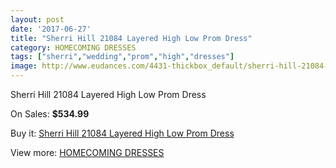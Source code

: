 ```yaml
---
layout: post
date: '2017-06-27'
title: "Sherri Hill 21084 Layered High Low Prom Dress"
category: HOMECOMING DRESSES
tags: ["sherri","wedding","prom","high","dresses"]
image: http://www.eudances.com/4431-thickbox_default/sherri-hill-21084-layered-high-low-prom-dress.jpg
---
```

Sherri Hill 21084 Layered High Low Prom Dress

On Sales: **$534.99**
<a href="https://www.eudances.com/en/homecoming-dresses/1482-sherri-hill-21084-layered-high-low-prom-dress.html"><amp-img layout="responsive" width="600" height="600" src="//www.eudances.com/4431-thickbox_default/sherri-hill-21084-layered-high-low-prom-dress.jpg" alt="Sherri Hill 21084 Layered High Low Prom Dress 0" /></a>
<a href="https://www.eudances.com/en/homecoming-dresses/1482-sherri-hill-21084-layered-high-low-prom-dress.html"><amp-img layout="responsive" width="600" height="600" src="//www.eudances.com/4435-thickbox_default/sherri-hill-21084-layered-high-low-prom-dress.jpg" alt="Sherri Hill 21084 Layered High Low Prom Dress 1" /></a>
<a href="https://www.eudances.com/en/homecoming-dresses/1482-sherri-hill-21084-layered-high-low-prom-dress.html"><amp-img layout="responsive" width="600" height="600" src="//www.eudances.com/4434-thickbox_default/sherri-hill-21084-layered-high-low-prom-dress.jpg" alt="Sherri Hill 21084 Layered High Low Prom Dress 2" /></a>
<a href="https://www.eudances.com/en/homecoming-dresses/1482-sherri-hill-21084-layered-high-low-prom-dress.html"><amp-img layout="responsive" width="600" height="600" src="//www.eudances.com/4433-thickbox_default/sherri-hill-21084-layered-high-low-prom-dress.jpg" alt="Sherri Hill 21084 Layered High Low Prom Dress 3" /></a>
<a href="https://www.eudances.com/en/homecoming-dresses/1482-sherri-hill-21084-layered-high-low-prom-dress.html"><amp-img layout="responsive" width="600" height="600" src="//www.eudances.com/4432-thickbox_default/sherri-hill-21084-layered-high-low-prom-dress.jpg" alt="Sherri Hill 21084 Layered High Low Prom Dress 4" /></a>

Buy it: [Sherri Hill 21084 Layered High Low Prom Dress](https://www.eudances.com/en/homecoming-dresses/1482-sherri-hill-21084-layered-high-low-prom-dress.html "Sherri Hill 21084 Layered High Low Prom Dress")

View more: [HOMECOMING DRESSES](https://www.eudances.com/en/15-homecoming-dresses "HOMECOMING DRESSES")